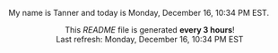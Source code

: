 My name is Tanner and today is Monday, December 16, 10:34 PM EST.

<p align="center">This <i>README</i> file is generated <b>every 3 hours</b>!</br>Last refresh: Monday, December 16, 10:34 PM EST<br /></p>
